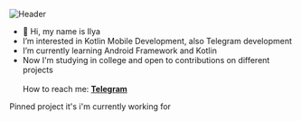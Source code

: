 ![Header](https://s6.hostingkartinok.com/uploads/images/2014/03/d0aaea081e979fd4de9612638566107b.gif)
- 👋 Hi, my name is Ilya
-  I’m interested in Kotlin Mobile Development, also Telegram development
-  I’m currently learning Android Framework and Kotlin
-  Now I'm studying in college and open to contributions on different projects
<br/><br/>How to reach me:
**[Telegram](https://t.me/risely)**

Pinned project it's i'm currently working for
